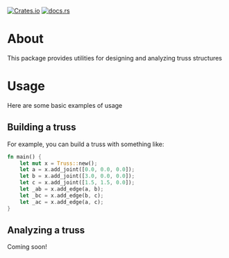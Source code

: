 [![Crates.io](https://img.shields.io/crates/v/trussx.svg)](https://crates.io/crates/trussx)
[![docs.rs](https://docs.rs/trussx/badge.svg)](https://docs.rs/trussx)
# About
This package provides utilities for designing and analyzing truss structures

# Usage
Here are some basic examples of usage
## Building a truss
For example, you can build a truss with something like:
```rust
fn main() {
    let mut x = Truss::new();
    let a = x.add_joint([0.0, 0.0, 0.0]);
    let b = x.add_joint([3.0, 0.0, 0.0]);
    let c = x.add_joint([1.5, 1.5, 0.0]);
    let _ab = x.add_edge(a, b);
    let _bc = x.add_edge(b, c);
    let _ac = x.add_edge(a, c);
}
```

## Analyzing a truss
Coming soon!